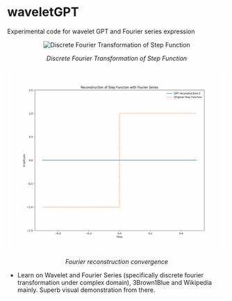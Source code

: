# waveletGPT
Experimental code for wavelet GPT and Fourier series expression

</div>
<div align="center">
  <img src="anime/fourier_anime.gif" width="800" alt="Discrete Fourier Transformation of Step Function">
  <p><em>Discrete Fourier Transformation of Step Function</em></p>
</div>

</div>
<div align="center">
  <img src="anime/evolve_fourier_series.gif" width="800" alt="Fourier reconstruction convergence">
  <p><em>Fourier reconstruction convergence</em></p>
</div>

* Learn on Wavelet and Fourier Series (specifically discrete fourier transformation under complex domain), 3Brown1Blue and Wikipedia mainly. Superb visual demonstration from there. 